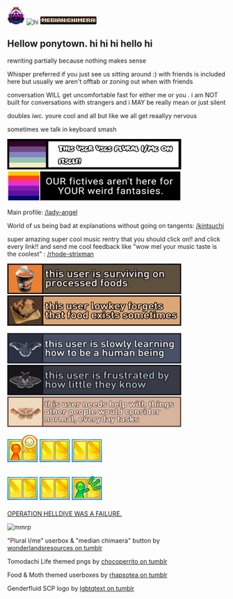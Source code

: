 
<img src="ezgif.com-optimize.gif" width="40" height="40"> ![hi](https://komarev.com/ghpvc/?username=MelonOctoling&color=blueviolet&style=plastic&label=Profile+Hits) <img src="8287fd1fb2aa39ae8057afe9efd2fdc5fbf364f0.gif"> 


## Hellow ponytown. hi hi hi hello hi
rewriting partially because nothing makes sense

Whisper preferred if you just see us sitting around :) with friends is included here but usually we aren't offtab or zoning out when with friends

conversation WILL get uncomfortable fast for either me or you . i am NOT built for conversations with strangers and i MAY be really mean or just silent

doubles iwc. youre cool and all but like we all get reaallyy nervous

sometimes we talk in keyboard smash

<img src="image_2025-06-23_071141498.png" width="400" height="70">
<img src="image_2025-07-10_060441653.png" width="400" height="70">

Main profile: [/lady-angel](https://rentry.co/lady-angel)

World of us being bad at explanations without going on tangents: [/kintsuchi](https://rentry.co/kintsuchi)

super amazing super cool music rentry that you should click on!! and click every link!! and send me cool feedback like "wow mel your music taste is the coolest" : [/rhode-strixman](https://rentry.co/rhode-strixman)

<img src="tumblr_317de0580ee880f66df8e2066104f261_f984168e_1280.jpg" width="400" height="70"> <img src="tumblr_c4a0a9e27c9cd296b2971c80c7369afc_cbaf3705_1280.jpg" width="400" height="70">

<img src="tumblr_f1afe04e4fd4f825b009f0f78f9896aa_eadb56b2_1280.jpg" width="400" height="70"> <img src="tumblr_bd23f6ea8aeffa9b65170b249be4b730_11d14957_400.jpg" width="400" height="70"> <img src="tumblr_8cdaacebf09b837bcc779214de21418d_6a10c517_1280.jpg" width="400" height="70">


<img src="image_2025-06-23_071113700.png" width="70" height="70"> <img src="blankroom.png" width="70" height="70"> <img src="blankroom.png" width="70" height="70"> 

<img src="blankroom.png" width="70" height="70"> <img src="blankroom.png" width="70" height="70"> <img src="playroom.png" width="70" height="70">

[OPERATION HELLDIVE WAS A FAILURE.](https://rentry.co/d-freq-crush)




![mmrp](https://hit.yhype.me/github/profile?account_id=148920820)

"Plural I/me" userbox & "median chimaera" button by [wonderlandsresources on tumblr](https://www.tumblr.com/wonderlandsresources)

Tomodachi Life themed pngs by [chocoperrito on tumblr](https://www.tumblr.com/chocoperrito)

Food & Moth themed userboxes by [rhapsotea on tumblr](https://www.tumblr.com/rhapsotea)

Genderfluid SCP logo by [lgbtqtext on tumblr](https://www.tumblr.com/lgbtqtext)
